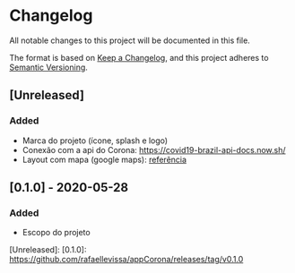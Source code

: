 # Changelog

All notable changes to this project will be documented in this file.

The format is based on [Keep a Changelog](https://keepachangelog.com/en/1.0.0/),
and this project adheres to [Semantic Versioning](https://semver.org/spec/v2.0.0.html).

## [Unreleased]

### Added

- Marca do projeto (ícone, splash e logo)
- Conexão com a api do Corona: https://covid19-brazil-api-docs.now.sh/
- Layout com mapa (google maps): [referência](https://github.com/jeffeloy/dev-radar)


## [0.1.0] - 2020-05-28

### Added

- Escopo do projeto

[Unreleased]:
[0.1.0]: https://github.com/rafaellevissa/appCorona/releases/tag/v0.1.0
